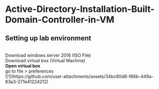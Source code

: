 # Active-Directory-Installation-Built-Domain-Controller-in-VM

<h2> Setting up lab environment</h2> <br>
  Download windows server 2016 (ISO File) <br>
  Download virtual box (Virtual Machine) <br>
  <b>Open virtual box</b> <br>
  go to file > preferences <br>
![1](https://github.com/user-attachments/assets/34bc80d8-f86b-449a-83a3-271e41224212)
